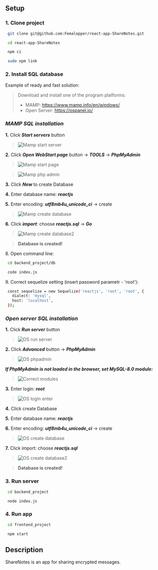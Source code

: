 ## Setup

### 1\. Clone project ###
 
  ```sh
   git clone git@github.com:Femalopper/react-app-ShareNotes.git

   cd react-app-ShareNotes

   npm ci

   sudo npm link
  ```

### 2\. Install SQL database ###

Example of ready and fast solution: 

> Download and install one of the program platforms: 
>  - MAMP: https://www.mamp.info/en/windows/
>  - Open Server: https://ospanel.io/



  ### ***MAMP SQL installation*** ###

  **1\.** Click ***Start servers*** button

  >![Mamp start server](https://github.com/Femalopper/raw/blob/main/images/Mamp%20start.png)


  **2\.** Click ***Open WebStart page*** button -> ***TOOLS*** -> ***PhpMyAdmin***

  >![Mamp start page](https://github.com/Femalopper/raw/blob/main/images/Mamp%20start%20page.png)

  
  >![Mamp php admin](https://github.com/Femalopper/raw/blob/main/images/Mamp%20phpmyadmin.png)


  **3\.** Click ***New*** to create Database

  **4\.** Enter database name: ***reactjs***

  **5\.** Enter encoding: ***utf8mb4u_unicode_ci*** -> create

  >![Mamp create database](https://github.com/Femalopper/raw/blob/main/images/Mamp%20create%20Database.png)

  
  **6\.** Click ***import***: choose ***reactjs.sql*** -> ***Go***

  >![Mamp create database2](https://github.com/Femalopper/raw/blob/main/images/Mamp%20create%20Database2.png)


  >**Database is created!**

  8\. Open command line:
  ```sh
   cd backend_project/db

   code index.js
  ```
  9\. Correct sequelize setting (insert password parametr - 'root'):
  ```sh
   const sequelize = new Sequelize('reactjs', 'root', 'root', {
     dialect: 'mysql',
     host: 'localhost',
   });
  ```


### ***Open server SQL installation*** ###

  **1\.** Click ***Run server*** button

  >![OS run server](https://github.com/Femalopper/raw/blob/main/images/OS%20run%20server.png)


  **2\.** Click ***Advanced*** button -> ***PhpMyAdmin***

  >![OS phpadmin](https://github.com/Femalopper/raw/blob/main/images/OS%20phpmyadmin.png)


  ***If PhpMyAdmin is not loaded in the browser, set MySQL-8.0 module:***

  >![Correct modules](https://github.com/Femalopper/raw/blob/main/images/Correct%20modules.png)

 

  **3\.** Enter login: ***root***

  >![OS login enter](https://github.com/Femalopper/raw/blob/main/images/OS%20enter.png)


  **4\.** Click create Database

  **5\.** Enter database name: ***reactjs***

  **6\.** Enter encoding: ***utf8mb4u_unicode_ci*** -> create

  >![OS create database](https://github.com/Femalopper/raw/blob/main/images/OS%20create.png)


  **7\.** Click import: choose ***reactjs.sql***

  >![OS create database2](https://github.com/Femalopper/raw/blob/main/images/OS%20create2.png)


  >**Database is created!**


### 3\. Run server ###

  ```sh
   cd backend_project

   node index.js
  ```

### 4\. Run app ###

  ```sh
   cd frontend_project

   npm start
  ```

## Description
ShareNotes is an app for sharing encrypted messages. 